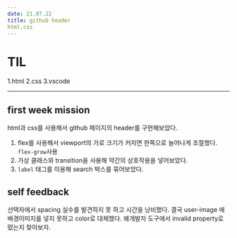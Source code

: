 ```yaml
---
date: 21.07.22
title: github header
html,css
---
```

# TIL

1.html
2.css
3.vscode

---
## first week mission

html과 css를 사용해서 github 페이지의 header를 구현해보았다.
1. flex를 사용해서 viewport의 가로 크기가 커지면 한쪽으로 늘어나게 조절했다.
`flex-grow`사용
2. 가상 클래스와 transition을 사용해 약간의 상호작용을 넣어보았다.
3. `label` 태그를 이용해 search 박스를 묶어보았다.

## self feedback
선택자에서 spacing 실수를 발견하지 못 하고 시간을 낭비했다.
결국 user-image 에 배경이미지를 넣지 못하고 color로 대체했다.
왜개발자 도구에서  invalid property로 떴는지 찾아보자.




